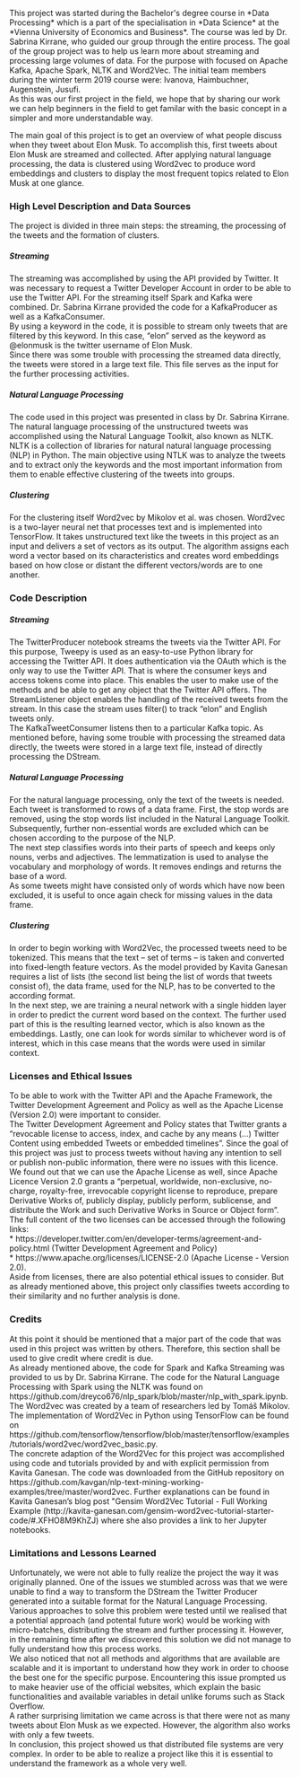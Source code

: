 <p>This project was started during the Bachelor's degree course in *Data Processing* which is a part of the specialisation in *Data Science* at the *Vienna University of Economics and Business*. The course was led by Dr. Sabrina Kirrane, who guided our group through the entire process. The goal of the group project was to help us learn more about streaming and processing large volumes of data. For the purpose with focused on Apache Kafka, Apache Spark, NLTK and Word2Vec. The initial team members during the winter term 2019 course were: Ivanova, Haimbuchner, Augenstein, Jusufi. <br>
As this was our first project in the field, we hope that by sharing our work we can help beginners in the field to get familar with the basic concept in a simpler and more understandable way.</p>

<p>The main goal of this project is to get an overview of what people discuss when they tweet about Elon Musk. To accomplish this, first tweets about Elon Musk are streamed and collected. After applying natural language processing, the data is clustered using Word2vec to produce word embeddings and clusters to display the most frequent topics related to Elon Musk at one glance.</p>

### High Level Description and Data Sources
<p>The project is divided in three main steps: the streaming, the processing of the tweets and the formation of clusters. </p>

##### Streaming
<p> The streaming was accomplished by using the API provided by Twitter. It was necessary to request a Twitter Developer Account in order to be able to use the Twitter API. For the streaming itself Spark and Kafka were combined. Dr. Sabrina Kirrane provided the code for a KafkaProducer as well as a KafkaConsumer. <br>
By using a keyword in the code, it is possible to stream only tweets that are filtered by this keyword. In this case, “elon” served as the keyword as @elonmusk is the twitter username of Elon Musk. <br>
Since there was some trouble with processing the streamed data directly, the tweets were stored in a large text file. This file serves as the input for the further processing activities. <br>

##### Natural Language Processing
<p>The code used in this project was presented in class by Dr. Sabrina Kirrane. The natural language processing of the unstructured tweets was accomplished using the Natural Language Toolkit, also known as NLTK. NLTK is a collection of libraries for natural natural language processing (NLP) in Python. The main objective using NTLK was to analyze the tweets and to extract only the keywords and the most important information from them to enable effective clustering of the tweets into groups.</p>

##### Clustering
<p>For the clustering itself Word2vec by Mikolov et al. was chosen. Word2vec is a two-layer neural net that processes text and is implemented into TensorFlow. It takes unstructured text like the tweets in this project as an input and delivers a set of vectors as its output. The algorithm assigns each word a vector based on its characteristics and creates word embeddings based on how close or distant the different vectors/words are to one another.</p>

### Code Description

##### Streaming
<p>The TwitterProducer notebook streams the tweets via the Twitter API. For this purpose, Tweepy is used as an easy-to-use Python library for accessing the Twitter API. It does authentication via the OAuth which is the only way to use the Twitter API. That is where the consumer keys and access tokens come into place. This enables the user to make use of the methods and be able to get any object that the Twitter API offers. The StreamListener object enables the handling of the received tweets from the stream. In this case the stream uses filter() to track “elon” and English tweets only. <br>
The KafkaTweetConsumer listens then to a particular Kafka topic. As mentioned before, having some trouble with processing the streamed data directly, the tweets were stored in a large text file, instead of directly processing the DStream. </p>

##### Natural Language Processing
<p>For the natural language processing, only the text of the tweets is needed. Each tweet is transformed to rows of a data frame. First, the stop words are removed, using the stop words list included in the Natural Language Toolkit. Subsequently, further non-essential words are excluded which can be chosen according to the purpose of the NLP. <br>
The next step classifies words into their parts of speech and keeps only nouns, verbs and adjectives. The lemmatization is used to analyse the vocabulary and morphology of words. It removes endings and returns the base of a word. <br>
As some tweets might have consisted only of words which have now been excluded, it is useful to once again check for missing values in the data frame.</p>

##### Clustering
<p>In order to begin working with Word2Vec, the processed tweets need to be tokenized. This means that the text – set of terms – is taken and converted into fixed-length feature vectors. As the model provided by Kavita Ganesan requires a list of lists (the second list being the list of words that tweets consist of), the data frame, used for the NLP, has to be converted to the according format.<br>
In the next step, we are training a neural network with a single hidden layer in order to predict the current word based on the context. The further used part of this is the resulting learned vector, which is also known as the embeddings. Lastly, one can look for words similar to whichever word is of interest, which in this case means that the words were used in similar context.</p>

### Licenses and Ethical Issues
<p>To be able to work with the Twitter API and the Apache Framework, the Twitter Development Agreement and Policy as well as the Apache License (Version 2.0) were important to consider. <br>
The Twitter Development Agreement and Policy states that Twitter grants a “revocable license to access, index, and cache by any means (...) Twitter Content using embedded Tweets or embedded timelines”. Since the goal of this project was just to process tweets without having any intention to sell or publish non-public information, there were no issues with this licence. <br>
We found out that we can use the Apache License as well, since Apache Licence Version 2.0 grants a “perpetual, worldwide, non-exclusive, no-charge, royalty-free, irrevocable copyright license to reproduce, prepare Derivative Works of, publicly display, publicly perform, sublicense, and distribute the Work and such Derivative Works in Source or Object form”. <br>
The full content of the two licenses can be accessed through the following links: <br>
* https://developer.twitter.com/en/developer-terms/agreement-and-policy.html (Twitter Development Agreement and Policy) <br>
* https://www.apache.org/licenses/LICENSE-2.0 (Apache License - Version 2.0). <br>
Aside from licenses, there are also potential ethical issues to consider. But as already mentioned above, this project only classifies tweets according to their similarity and no further analysis is done.</p>

### Credits
<p>At this point it should be mentioned that a major part of the code that was used in this project was written by others. Therefore, this section shall be used to give credit where credit is due. <br>
As already mentioned above, the code for Spark and Kafka Streaming was provided to us by Dr. Sabrina Kirrane. The code for the Natural Language Processing with Spark using the NLTK was found on https://github.com/dreyco676/nlp_spark/blob/master/nlp_with_spark.ipynb. <br>
The Word2vec was created by a team of researchers led by Tomáš Mikolov. The implementation of Word2Vec in Python using TensorFlow can be found on https://github.com/tensorflow/tensorflow/blob/master/tensorflow/examples/tutorials/word2vec/word2vec_basic.py. <br>
The concrete adaption of the Word2Vec for this project was accomplished using code and tutorials provided by and with explicit permission from Kavita Ganesan. The code was downloaded from the GitHub repository on https://github.com/kavgan/nlp-text-mining-working-examples/tree/master/word2vec. Further explanations can be found in Kavita Ganesan’s blog post "Gensim Word2Vec Tutorial - Full Working Example (http://kavita-ganesan.com/gensim-word2vec-tutorial-starter-code/#.XFHO8M9KhZJ) where she also provides a link to her Jupyter notebooks. </p>

### Limitations and Lessons Learned
<p>Unfortunately, we were not able to fully realize the project the way it was originally planned. One of the issues we stumbled across was that we were unable to find a way to transform the DStream the Twitter Producer generated into a suitable format for the Natural Language Processing. Various approaches to solve this problem were tested until we realised that a potential approach (and potental future work) would be working with micro-batches, distributing the stream and further processing it. However, in the remaining time after we discovered this solution we did not manage to fully understand how this process works. <br>
We also noticed that not all methods and algorithms that are available are scalable and it is important to understand how they work in order to choose the best one for the specific purpose. Encountering this issue prompted us to make heavier use of the official websites, which explain the basic functionalities and available variables in detail unlike forums such as Stack Overflow. <br>
A rather surprising limitation we came across is that there were not as many tweets about Elon Musk as we expected. However, the algorithm also works with only a few tweets. <br>
In conclusion, this project showed us that distributed file systems are very complex. In order to be able to realize a project like this it is essential to understand the framework as a whole very well. </p>